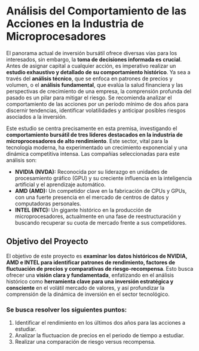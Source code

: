 # **Análisis del Comportamiento de las Acciones en la Industria de Microprocesadores**

El panorama actual de inversión bursátil ofrece diversas vías para los interesados, sin embargo, la **toma de decisiones informada es crucial**. Antes de asignar capital a cualquier acción, es imperativo realizar un **estudio exhaustivo y detallado de su comportamiento histórico**. Ya sea a través del **análisis técnico**, que se enfoca en patrones de precios y volumen, o el **análisis fundamental**, que evalúa la salud financiera y las perspectivas de crecimiento de una empresa, la comprensión profunda del pasado es un pilar para mitigar el riesgo. Se recomienda analizar el comportamiento de las acciones por un período mínimo de dos años para discernir tendencias, identificar volatilidades y anticipar posibles riesgos asociados a la inversión.

Este estudio se centra precisamente en esta premisa, investigando el **comportamiento bursátil de tres líderes destacados en la industria de microprocesadores de alto rendimiento**. Este sector, vital para la tecnología moderna, ha experimentado un crecimiento exponencial y una dinámica competitiva intensa. Las compañías seleccionadas para este análisis son:

- **NVIDIA (NVDA):** Reconocida por su liderazgo en unidades de procesamiento gráfico (GPU) y su creciente influencia en la inteligencia artificial y el aprendizaje automático.
- **AMD (AMD):** Un competidor clave en la fabricación de CPUs y GPUs, con una fuerte presencia en el mercado de centros de datos y computadoras personales.
- **INTEL (INTC):** Un gigante histórico en la producción de microprocesadores, actualmente en una fase de reestructuración y buscando recuperar su cuota de mercado frente a sus competidores.

## Objetivo del Proyecto

El objetivo de este proyecto es **examinar los datos históricos de NVIDIA, AMD e INTEL para identificar patrones de rendimiento, factores de fluctuación de precios y comparativas de riesgo-recompensa**. Esto busca ofrecer una **visión clara y fundamentada**, enfatizando en el análisis histórico como **herramienta clave para una inversión estratégica y consciente** en el volátil mercado de valores, y así profundizar la comprensión de la dinámica de inversión en el sector tecnológico.

### Se busca resolver los siguientes puntos:

1. Identificar el rendimiento en los últimos dos años para las acciones a estudiar.
2. Analizar la fluctuacion de precios en el periodo de tiempo a estudiar.
3. Realizar una comparación de riesgo versus recompensa.